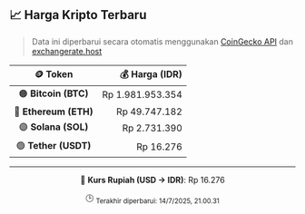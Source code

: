 

<!-- HARGA_KRIPTO -->
## 📈 Harga Kripto Terbaru

> Data ini diperbarui secara otomatis menggunakan [CoinGecko API](https://www.coingecko.com/) dan [exchangerate.host](https://exchangerate.host/)

<div align="center">

| 🪙 Token | 💰 Harga (IDR) |
|:------:|---------------:|
| 🟠 **Bitcoin (BTC)**   | Rp 1.981.953.354 |
| 🔵 **Ethereum (ETH)**  | Rp 49.747.182 |
| 🟣 **Solana (SOL)**    | Rp 2.731.390 |
| 🟢 **Tether (USDT)**   | Rp 16.276 |

---

💱 **Kurs Rupiah (USD → IDR)**: Rp 16.276

🕒 <sub>Terakhir diperbarui: 14/7/2025, 21.00.31</sub>

</div>
<!-- /HARGA_KRIPTO -->
